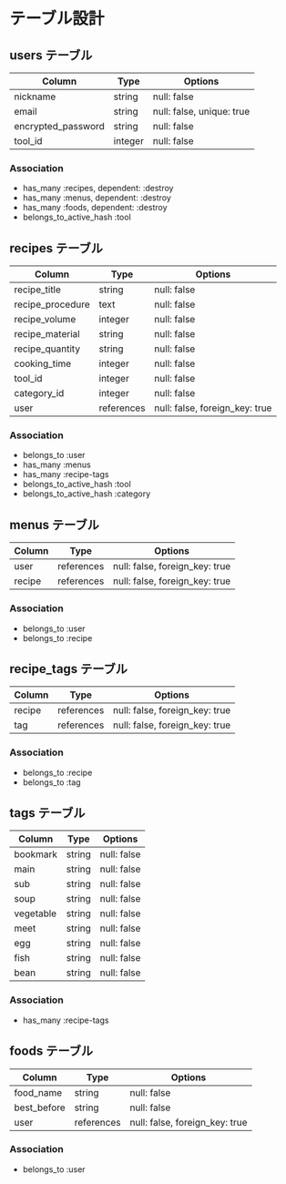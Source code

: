 # テーブル設計

## users テーブル

| Column             | Type    | Options                   |
| ------------------ | ------- | ------------------------- |
| nickname           | string  | null: false               |
| email              | string  | null: false, unique: true |
| encrypted_password | string  | null: false               |
| tool_id            | integer | null: false               |

### Association

- has_many :recipes, dependent: :destroy
- has_many :menus,   dependent: :destroy
- has_many :foods,   dependent: :destroy
- belongs_to_active_hash :tool


## recipes テーブル

| Column            | Type       | Options                        |
| ----------------- | ---------- | ------------------------------ |
| recipe_title      | string     | null: false                    |
| recipe_procedure  | text       | null: false                    |
| recipe_volume     | integer    | null: false                    |
| recipe_material   | string     | null: false                    |
| recipe_quantity   | string     | null: false                    |
| cooking_time      | integer    | null: false                    |
| tool_id           | integer    | null: false                    |
| category_id       | integer    | null: false                    |
| user              | references | null: false, foreign_key: true |

### Association

- belongs_to :user
- has_many   :menus
- has_many   :recipe-tags
- belongs_to_active_hash :tool
- belongs_to_active_hash :category


## menus テーブル

| Column   | Type       | Options                        |
| -------- | ---------- | ------------------------------ |
| user     | references | null: false, foreign_key: true |
| recipe   | references | null: false, foreign_key: true |

### Association

- belongs_to :user
- belongs_to :recipe


## recipe_tags テーブル

| Column   | Type       | Options                        |
| -------- | ---------- | ------------------------------ |
| recipe   | references | null: false, foreign_key: true |
| tag      | references | null: false, foreign_key: true |

### Association

- belongs_to :recipe
- belongs_to :tag


## tags テーブル

| Column     | Type     | Options        |
| ---------- | -------- | -------------- |
| bookmark   | string   | null: false    |
| main       | string   | null: false    |
| sub        | string   | null: false    |
| soup       | string   | null: false    |
| vegetable  | string   | null: false    |
| meet       | string   | null: false    |
| egg        | string   | null: false    |
| fish       | string   | null: false    |
| bean       | string   | null: false    |

### Association

- has_many   :recipe-tags


## foods テーブル

| Column      | Type       | Options                        |
| ----------- | ---------- | ------------------------------ |
| food_name   | string     | null: false                    |
| best_before | string     | null: false                    |
| user        | references | null: false, foreign_key: true |

### Association

- belongs_to :user